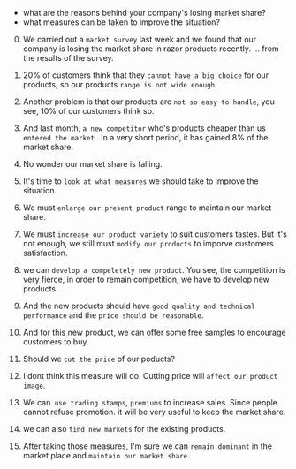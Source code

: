 - what are the reasons behind your company's losing market share?
- what measures can be taken to improve the situation?

0. We carried out a `market survey` last week and we found that our company is losing the market share in razor products recently. ... from the results of the survey.

1. 20% of customers think that they `cannot have a big choice` for our products, so our products `range is not wide enough`.

2. Another problem is that our products are `not so easy to handle`, you see, 10% of our customers think so.

3. And last month, `a new competitor` who's products cheaper than us `entered the market` . In a very short period, it has gained 8% of the market share.

4. No wonder our market share is falling.

5. It's time to `look at what measures` we should take to improve the situation.

6. We must `enlarge our present product` range to maintain our market share.

7. We must `increase our product variety` to suit customers tastes. But it's not enough, we still must `modify our products` to imporve customers satisfaction.

8. we can `develop a compeletely new product`.  You see, the competition is very fierce, in order to remain competition, we have to develop new products. 

8. And the new products should have `good quality and technical performance` and the `price should be reasonable`.

8. And for this new product, we can offer some free samples to encourage customers to buy.

8. Should we `cut the price` of our poducts?

8. I dont think this measure will do. Cutting price will `affect our product image`.

9. We can` use trading stamps`, `premiums` to increase sales. Since people cannot refuse promotion. it will be very useful to keep the market share.

9. we can also `find new markets` for the existing products. 

10. After taking those measures, I'm sure we can `remain dominant` in the market place and `maintain our market share`.